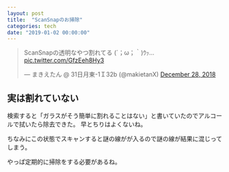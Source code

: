 ```yaml
---
layout: post
title:  "ScanSnapのお掃除"
categories: tech
date: "2019-01-02 00:00:00"
---
```


<blockquote class="twitter-tweet" data-partner="tweetdeck"><p lang="ja" dir="ltr">ScanSnapの透明なやつ割れてる (´；ω；｀)ｳｯ… <a href="https://t.co/GfzEeh8Hy3">pic.twitter.com/GfzEeh8Hy3</a></p>&mdash; まきえたん @ 31日月東-1Ｉ32b (@makietanX) <a href="https://twitter.com/makietanX/status/1078496955217543168?ref_src=twsrc%5Etfw">December 28, 2018</a></blockquote>

## 実は割れていない

検索すると「ガラスがそう簡単に割れることはない」と書いていたのでアルコールで拭いたら除去できた。
早とちりはよくないね。

ちなみにこの状態でスキャンすると謎の線がが入るので謎の線が結果に混じってしまう。

やっぱ定期的に掃除をする必要があるね。

